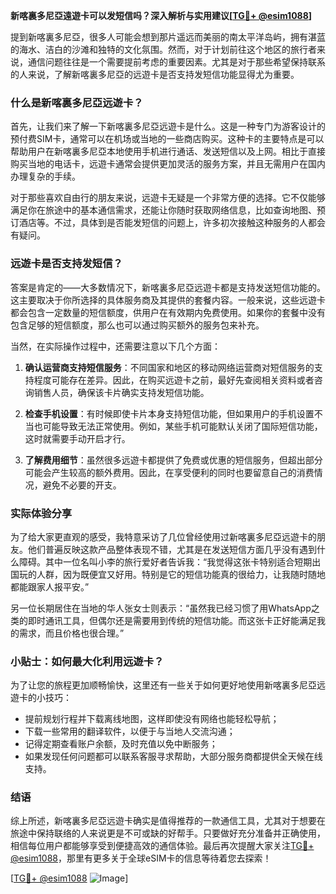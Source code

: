 **新喀裏多尼亞遠遊卡可以发短信吗？深入解析与实用建议[[TG💪+ @esim1088](https://t.me/s/esim1088)]**

提到新喀裏多尼亞，很多人可能会想到那片遥远而美丽的南太平洋岛屿，拥有湛蓝的海水、洁白的沙滩和独特的文化氛围。然而，对于计划前往这个地区的旅行者来说，通信问题往往是一个需要提前考虑的重要因素。尤其是对于那些希望保持联系的人来说，了解新喀裏多尼亞的远遊卡是否支持发短信功能显得尤为重要。

### 什么是新喀裏多尼亞远遊卡？

首先，让我们来了解一下新喀裏多尼亞远遊卡是什么。这是一种专门为游客设计的预付费SIM卡，通常可以在机场或当地的一些商店购买。这种卡的主要特点是可以帮助用户在新喀裏多尼亞本地使用手机进行通话、发送短信以及上网。相比于直接购买当地的电话卡，远遊卡通常会提供更加灵活的服务方案，并且无需用户在国内办理复杂的手续。

对于那些喜欢自由行的朋友来说，远遊卡无疑是一个非常方便的选择。它不仅能够满足你在旅途中的基本通信需求，还能让你随时获取网络信息，比如查询地图、预订酒店等。不过，具体到是否能发短信的问题上，许多初次接触这种服务的人都会有疑问。

### 远遊卡是否支持发短信？

答案是肯定的——大多数情况下，新喀裏多尼亞远遊卡都是支持发送短信功能的。这主要取决于你所选择的具体服务商及其提供的套餐内容。一般来说，这些远遊卡都会包含一定数量的短信额度，供用户在有效期内免费使用。如果你的套餐中没有包含足够的短信额度，那么也可以通过购买额外的服务包来补充。

当然，在实际操作过程中，还需要注意以下几个方面：

1. **确认运营商支持短信服务**：不同国家和地区的移动网络运营商对短信服务的支持程度可能存在差异。因此，在购买远遊卡之前，最好先查阅相关资料或者咨询销售人员，确保该卡片确实支持发短信功能。
   
2. **检查手机设置**：有时候即使卡片本身支持短信功能，但如果用户的手机设置不当也可能导致无法正常使用。例如，某些手机可能默认关闭了国际短信功能，这时就需要手动开启才行。

3. **了解费用细节**：虽然很多远遊卡都提供了免费或优惠的短信服务，但超出部分可能会产生较高的额外费用。因此，在享受便利的同时也要留意自己的消费情况，避免不必要的开支。

### 实际体验分享

为了给大家更直观的感受，我特意采访了几位曾经使用过新喀裏多尼亞远遊卡的朋友。他们普遍反映这款产品整体表现不错，尤其是在发送短信方面几乎没有遇到什么障碍。其中一位名叫小李的旅行爱好者告诉我：“我觉得这张卡特别适合短期出国玩的人群，因为既便宜又好用。特别是它的短信功能真的很给力，让我随时随地都能跟家人报平安。”

另一位长期居住在当地的华人张女士则表示：“虽然我已经习惯了用WhatsApp之类的即时通讯工具，但偶尔还是需要用到传统的短信功能。而这张卡正好能满足我的需求，而且价格也很合理。”

### 小贴士：如何最大化利用远遊卡？

为了让您的旅程更加顺畅愉快，这里还有一些关于如何更好地使用新喀裏多尼亞远遊卡的小技巧：

- 提前规划行程并下载离线地图，这样即使没有网络也能轻松导航；
- 下载一些常用的翻译软件，以便于与当地人交流沟通；
- 记得定期查看账户余额，及时充值以免中断服务；
- 如果发现任何问题都可以联系客服寻求帮助，大部分服务商都提供全天候在线支持。

### 结语

综上所述，新喀裏多尼亞远遊卡确实是值得推荐的一款通信工具，尤其对于想要在旅途中保持联络的人来说更是不可或缺的好帮手。只要做好充分准备并正确使用，相信每位用户都能够享受到便捷高效的通信体验。最后再次提醒大家关注[TG💪+ @esim1088](https://t.me/s/esim1088)，那里有更多关于全球eSIM卡的信息等待着您去探索！

[[TG💪+ @esim1088](https://t.me/s/esim1088) ![Image](https://i.postimg.cc/4NQfJmqS/Snipaste-2025-05-13-00-14-12.png)]